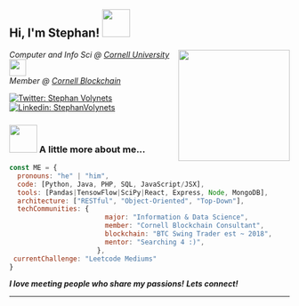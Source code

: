 <h2> Hi, I'm Stephan! <img src="https://media.giphy.com/media/mGcNjsfWAjY5AEZNw6/giphy.gif" width="50"></h2>
<img align='right' src="https://media2.giphy.com/media/YG9lBnjgkKsYk3NBHc/giphy.gif?cid=ecf05e471ia3icbz4ukwc5hjt6fo5yfk0la93aiaf7dphwna&ep=v1_gifs_search&rid=giphy.gif&ct=g" width="200">
<p><em>Computer and Info Sci @ <a href="https://cis.cornell.edu">Cornell University </a> <img src="https://media.giphy.com/media/fYSnHlufseco8Fh93Z/giphy.gif" width="30"></br>Member @ <a href="https://www.cornellblockchain.org">Cornell Blockchain </a> 
</em></p>  

[![Twitter: Stephan Volynets](https://img.shields.io/twitter/follow/mhsavage55?style=social)](https://twitter.com/mhsavage55)
[![Linkedin: StephanVolynets](https://img.shields.io/badge/stephan-volynets-blue?style=rounded-square&logo=Linkedin&logoColor=white&link=https://www.linkedin.com/in/stephan-volynets/)](https://linkedin.com/in/stephan-volynets)



### <img src="https://media.tenor.com/lNtmoshuUI8AAAAi/bahroo-hacker.gif" width="50">     A little more about me...  

```javascript
const ME = {
  pronouns: "he" | "him",
  code: [Python, Java, PHP, SQL, JavaScript/JSX],
  tools: [Pandas|TensowFlow|SciPy|React, Express, Node, MongoDB],
  architecture: ["RESTful", "Object-Oriented", "Top-Down"],
  techCommunities: {
                        major: "Information & Data Science",
                        member: "Cornell Blockchain Consultant",
                        blockchain: "BTC Swing Trader est ~ 2018",
                        mentor: "Searching 4 :)",
                      },
 currentChallenge: "Leetcode Mediums"
}
```
<em><b>I love meeting people who share my passions!</b> <b>Lets connect!</b></em> 

---
